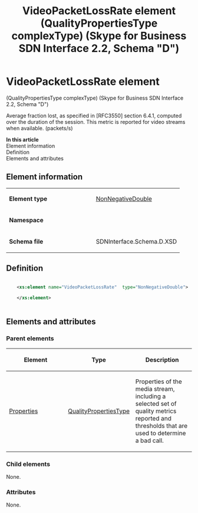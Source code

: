 ﻿---
title: VideoPacketLossRate element (QualityPropertiesType complexType) (Skype for Business SDN Interface 2.2, Schema "D")
TOCTitle: VideoPacketLossRate element
ms:assetid: 9da2725e-b8b2-8860-5468-562e389c5dc3
ms:mtpsurl: https://msdn.microsoft.com/en-us/library/Mt171031(v=office.16)
ms:contentKeyID: 65855604
ms.date: 08/24/2015
mtps_version: v=office.16
dev_langs:
- xml
---

# VideoPacketLossRate element 

(QualityPropertiesType complexType) (Skype for Business SDN Interface 2.2, Schema \"D\")

Average fraction lost, as specified in \[RFC3550\] section 6.4.1, computed over the duration of the session. This metric is reported for video streams when available. (packets/s)


**In this article**  
Element information  
Definition  
Elements and attributes  

## Element information

<table>
<colgroup>
<col style="width: 50%" />
<col style="width: 50%" />
</colgroup>
<tbody>
<tr class="odd">
<td><p><strong>Element type</strong></p></td>
<td><p><a href="nonnegativedouble-simpletype-skype-for-business-sdn-interface-2-2-schema-d.md">NonNegativeDouble</a></p></td>
</tr>
<tr class="even">
<td><p><strong>Namespace</strong></p></td>
<td><p></p></td>
</tr>
<tr class="odd">
<td><p><strong>Schema file</strong></p></td>
<td><p>SDNInterface.Schema.D.XSD</p></td>
</tr>
</tbody>
</table>


## Definition

```xml

    <xs:element name="VideoPacketLossRate"  type="NonNegativeDouble">
    
    </xs:element>
  
```

## Elements and attributes

### Parent elements

<table>
<colgroup>
<col style="width: 33%" />
<col style="width: 33%" />
<col style="width: 33%" />
</colgroup>
<thead>
<tr class="header">
<th><p>Element</p></th>
<th><p>Type</p></th>
<th><p>Description</p></th>
</tr>
</thead>
<tbody>
<tr class="odd">
<td><p><a href="properties-element-qualitytype-complextype-skype-for-business-sdn-interface-2-2-schema-d.md">Properties</a></p></td>
<td><p><a href="qualitypropertiestype-complextype-skype-for-business-sdn-interface-2-2-schema-d.md">QualityPropertiesType</a></p></td>
<td><p>Properties of the media stream, including a selected set of quality metrics reported and thresholds that are used to determine a bad call.</p></td>
</tr>
</tbody>
</table>


### Child elements

None.

### Attributes

None.

